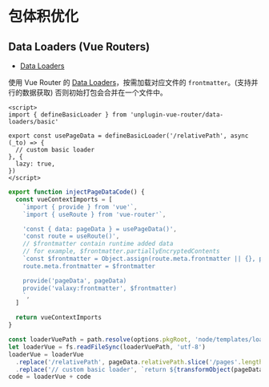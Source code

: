 # 包体积优化

## Data Loaders (Vue Routers)

- [Data Loaders](https://uvr.esm.is/data-loaders/)

使用 Vue Router 的 [Data Loaders](https://uvr.esm.is/data-loaders/)，按需加载对应文件的 `frontmatter`。(支持并行的数据获取)
否则初始打包会合并在一个文件中。

```vue
<script>
import { defineBasicLoader } from 'unplugin-vue-router/data-loaders/basic'

export const usePageData = defineBasicLoader('/relativePath', async (_to) => {
  // custom basic loader
}, {
  lazy: true,
})
</script>
```

```ts
export function injectPageDataCode() {
  const vueContextImports = [
    `import { provide } from 'vue'`,
    `import { useRoute } from 'vue-router'`,

    'const { data: pageData } = usePageData()',
    'const route = useRoute()',
    // $frontmatter contain runtime added data
    // for example, $frontmatter.partiallyEncryptedContents
    `const $frontmatter = Object.assign(route.meta.frontmatter || {}, pageData.frontmatter || {})
    route.meta.frontmatter = $frontmatter

    provide('pageData', pageData)
    provide('valaxy:frontmatter', $frontmatter)
    `,
  ]

  return vueContextImports
}

const loaderVuePath = path.resolve(options.pkgRoot, 'node/templates/loader.vue')
let loaderVue = fs.readFileSync(loaderVuePath, 'utf-8')
loaderVue = loaderVue
  .replace('/relativePath', pageData.relativePath.slice('/pages'.length - 1, -'.md'.length))
  .replace('// custom basic loader', `return ${transformObject(pageData)}`)
code = loaderVue + code
```
